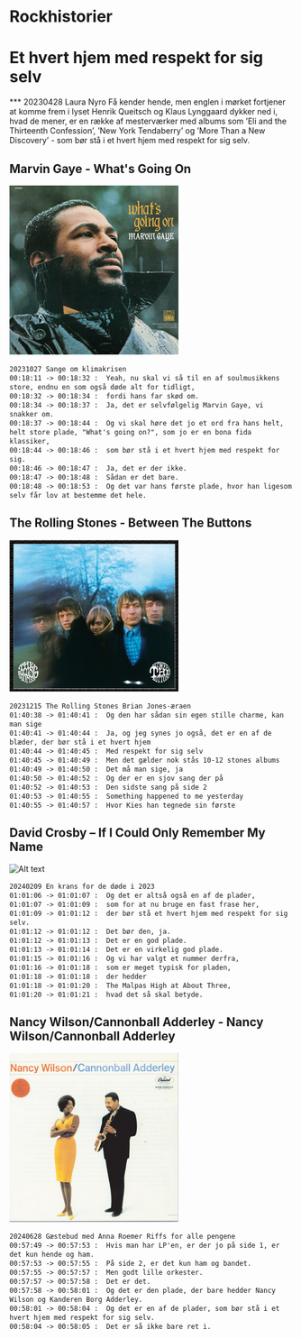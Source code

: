 # Rockhistorier
# Et hvert hjem med respekt for sig selv






*** 20230428 Laura Nyro Få kender hende, men englen i mørket fortjener at komme frem i lyset
Henrik Queitsch og Klaus Lynggaard dykker ned i, hvad de mener, er en række af mesterværker med albums som ’Eli and the Thirteenth Confession’, 
’New York Tendaberry’ og ’More Than a New Discovery’ - som bør stå i et hvert hjem med respekt for sig selv.


## Marvin Gaye - What's Going On
![Alt text](marvin-gaye-what's-going-on.jpg)
```
20231027 Sange om klimakrisen
00:18:11 -> 00:18:32 :  Yeah, nu skal vi så til en af soulmusikkens store, endnu en som også døde alt for tidligt,
00:18:32 -> 00:18:34 :  fordi hans far skød om.
00:18:34 -> 00:18:37 :  Ja, det er selvfølgelig Marvin Gaye, vi snakker om.
00:18:37 -> 00:18:44 :  Og vi skal høre det jo et ord fra hans helt, helt store plade, "What's going on?", som jo er en bona fida klassiker,
00:18:44 -> 00:18:46 :  som bør stå i et hvert hjem med respekt for sig.
00:18:46 -> 00:18:47 :  Ja, det er der ikke.
00:18:47 -> 00:18:48 :  Sådan er det bare.
00:18:48 -> 00:18:53 :  Og det var hans første plade, hvor han ligesom selv får lov at bestemme det hele.
```

## The Rolling Stones - Between The Buttons
![Alt text](the-rolling-stones-between-the-buttons.jpg)
```
20231215 The Rolling Stones Brian Jones-æraen
01:40:38 -> 01:40:41 :  Og den har sådan sin egen stille charme, kan man sige
01:40:41 -> 01:40:44 :  Ja, og jeg synes jo også, det er en af de blæder, der bør stå i et hvert hjem
01:40:44 -> 01:40:45 :  Med respekt for sig selv
01:40:45 -> 01:40:49 :  Men det gælder nok stås 10-12 stones albums
01:40:49 -> 01:40:50 :  Det må man sige, ja
01:40:50 -> 01:40:52 :  Og der er en sjov sang der på
01:40:52 -> 01:40:53 :  Den sidste sang på side 2
01:40:53 -> 01:40:55 :  Something happened to me yesterday
01:40:55 -> 01:40:57 :  Hvor Kies han tegnede sin første
```

## David Crosby – If I Could Only Remember My Name
![Alt text](david-crosby–If-i-could-only-remember-my-name.jpg)
```
20240209 En krans for de døde i 2023
01:01:06 -> 01:01:07 :  Og det er altså også en af de plader,
01:01:07 -> 01:01:09 :  som for at nu bruge en fast frase her,
01:01:09 -> 01:01:12 :  der bør stå et hvert hjem med respekt for sig selv.
01:01:12 -> 01:01:12 :  Det bør den, ja.
01:01:12 -> 01:01:13 :  Det er en god plade.
01:01:13 -> 01:01:14 :  Det er en virkelig god plade.
01:01:15 -> 01:01:16 :  Og vi har valgt et nummer derfra,
01:01:16 -> 01:01:18 :  som er meget typisk for pladen,
01:01:18 -> 01:01:18 :  der hedder
01:01:18 -> 01:01:20 :  The Malpas High at About Three,
01:01:20 -> 01:01:21 :  hvad det så skal betyde.
```

## Nancy Wilson/Cannonball Adderley - Nancy Wilson/Cannonball Adderley
![Alt text](nancy-wilson-cannonball-adderley-nancy-wilson-cannonball-adderley.jpg)
```
20240628 Gæstebud med Anna Roemer Riffs for alle pengene
00:57:49 -> 00:57:53 :  Hvis man har LP'en, er der jo på side 1, er det kun hende og ham.
00:57:53 -> 00:57:55 :  På side 2, er det kun ham og bandet.
00:57:55 -> 00:57:57 :  Men godt lille orkester.
00:57:57 -> 00:57:58 :  Det er det.
00:57:58 -> 00:58:01 :  Og det er den plade, der bare hedder Nancy Wilson og Kanderen Borg Adderley.
00:58:01 -> 00:58:04 :  Og det er en af de plader, som bør stå i et hvert hjem med respekt for sig selv.
00:58:04 -> 00:58:05 :  Det er så ikke bare ret i.
```